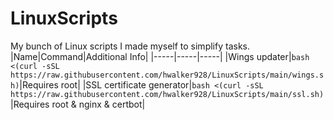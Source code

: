 # LinuxScripts
My bunch of Linux scripts I made myself to simplify tasks.
|Name|Command|Additional Info|
|-----|-----|-----|
|Wings updater|`bash <(curl -sSL https://raw.githubusercontent.com/hwalker928/LinuxScripts/main/wings.sh)`|Requires root|
|SSL certificate generator|`bash <(curl -sSL https://raw.githubusercontent.com/hwalker928/LinuxScripts/main/ssl.sh)`|Requires root & nginx & certbot|
